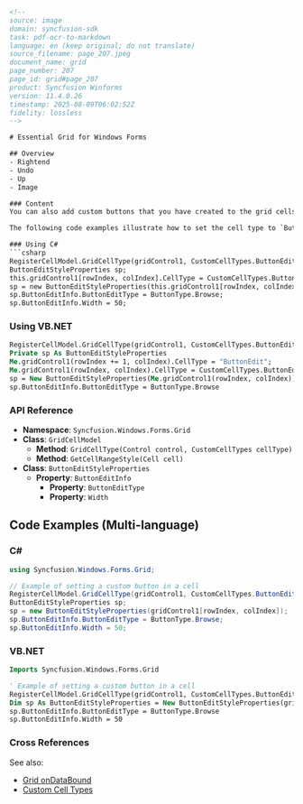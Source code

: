 ```html
<!-- 
source: image
domain: syncfusion-sdk
task: pdf-ocr-to-markdown
language: en (keep original; do not translate)
source_filename: page_207.jpeg
document_name: grid
page_number: 207
page_id: grid#page_207
product: Syncfusion Winforms
version: 11.4.0.26
timestamp: 2025-08-09T06:02:52Z
fidelity: lossless
-->

# Essential Grid for Windows Forms

## Overview
- Rightend
- Undo
- Up
- Image

### Content
You can also add custom buttons that you have created to the grid cells. This enables you to add custom buttons like split buttons to the grid.

The following code examples illustrate how to set the cell type to `ButtonEdit`.

### Using C#
```csharp
RegisterCellModel.GridCellType(gridControl1, CustomCellTypes.ButtonEdit);
ButtonEditStyleProperties sp;
this.gridControl1[rowIndex, colIndex].CellType = CustomCellTypes.ButtonEdit.ToString();
sp = new ButtonEditStyleProperties(this.gridControl1[rowIndex, colIndex]);
sp.ButtonEditInfo.ButtonEditType = ButtonType.Browse;
sp.ButtonEditInfo.Width = 50;
```

### Using VB.NET
```vb
RegisterCellModel.GridCellType(gridControl1, CustomCellTypes.ButtonEdit)
Private sp As ButtonEditStyleProperties
Me.gridControl1(rowIndex += 1, colIndex).CellType = "ButtonEdit";
Me.gridControl1(rowIndex, colIndex).CellType = CustomCellTypes.ButtonEdit.ToString()
sp = New ButtonEditStyleProperties(Me.gridControl1(rowIndex, colIndex))
sp.ButtonEditInfo.ButtonEditType = ButtonType.Browse
```

### API Reference
- **Namespace**: `Syncfusion.Windows.Forms.Grid`
- **Class**: `GridCellModel`
  - **Method**: `GridCellType(Control control, CustomCellTypes cellType)`
  - **Method**: `GetCellRangeStyle(Cell cell)`
- **Class**: `ButtonEditStyleProperties`
  - **Property**: `ButtonEditInfo`
    - **Property**: `ButtonEditType`
    - **Property**: `Width`

## Code Examples (Multi-language)

### C#
```csharp
using Syncfusion.Windows.Forms.Grid;

// Example of setting a custom button in a cell
RegisterCellModel.GridCellType(gridControl1, CustomCellTypes.ButtonEdit);
ButtonEditStyleProperties sp;
sp = new ButtonEditStyleProperties(gridControl1[rowIndex, colIndex]);
sp.ButtonEditInfo.ButtonEditType = ButtonType.Browse;
sp.ButtonEditInfo.Width = 50;
```

### VB.NET
```vb
Imports Syncfusion.Windows.Forms.Grid

' Example of setting a custom button in a cell
RegisterCellModel.GridCellType(gridControl1, CustomCellTypes.ButtonEdit)
Dim sp As ButtonEditStyleProperties = New ButtonEditStyleProperties(gridControl1(rowIndex, colIndex))
sp.ButtonEditInfo.ButtonEditType = ButtonType.Browse
sp.ButtonEditInfo.Width = 50
```

### Cross References
See also:
- [Grid onDataBound](grid#page_207#on-databound)
- [Custom Cell Types](custom-cell-types#page_207)

<!-- tags: [Essential Grid, Windows Forms, Custom Buttons, ButtonEdit, Cell Styling, WinForms, Syncfusion] keywords: [GridCellType, ButtonEditStyleProperties, ButtonType, CustomCellTypes, CellType, ButtonEditInfo, GridCellModel] -->
```
